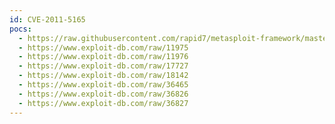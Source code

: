 ```yaml
---
id: CVE-2011-5165
pocs:
  - https://raw.githubusercontent.com/rapid7/metasploit-framework/master/modules/exploits/windows/fileformat/free_mp3_ripper_wav.rb
  - https://www.exploit-db.com/raw/11975
  - https://www.exploit-db.com/raw/11976
  - https://www.exploit-db.com/raw/17727
  - https://www.exploit-db.com/raw/18142
  - https://www.exploit-db.com/raw/36465
  - https://www.exploit-db.com/raw/36826
  - https://www.exploit-db.com/raw/36827
---
```

